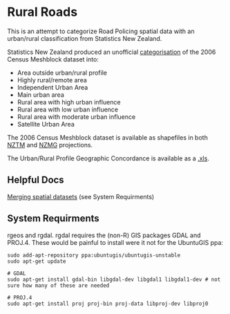 Rural Roads
===========

This is an attempt to categorize Road Policing spatial data with an urban/rural classification from Statistics New Zealand.

Statistics New Zealand produced an unofficial [categorisation](http://www.stats.govt.nz/browse_for_stats/people_and_communities/Geographic-areas/urban-rural-profile-update.aspx) of the 2006 Census Meshblock dataset into:

* Area outside urban/rural profile
* Highly rural/remote area
* Independent Urban Area
* Main urban area
* Rural area with high urban influence
* Rural area with low urban influence
* Rural area with moderate urban influence
* Satellite Urban Area

The 2006 Census Meshblock dataset is available as shapefiles in both [NZTM](http://www3.stats.govt.nz/digitalboundaries/census/NZ_L2_2006_NZTM_ArcShp.zip) and [NZMG](http://www3.stats.govt.nz/digitalboundaries/census/NZ_L2_2006_NZMG_ArcShp.zip) projections.

The Urban/Rural Profile Geographic Concordance is available as a [.xls](http://www.stats.govt.nz/~/media/Statistics/browse-categories/people-and-communities/geographic-areas/urban-rural-profile-update/concordance-2006.xls).

Helpful Docs
------------

[Merging spatial datasets](http://rpubs.com/PaulWilliamson/6577) (see System Requirments)

System Requirments
------------------
rgeos and rgdal.  rgdal requires the (non-R) GIS packages GDAL and PROJ.4.  These would be painful to install were it not for the UbuntuGIS ppa:

```
sudo add-apt-repository ppa:ubuntugis/ubuntugis-unstable
sudo apt-get update

# GDAL
sudo apt-get install gdal-bin libgdal-dev libgdal1 libgdal1-dev # not sure how many of these are needed

# PROJ.4
sudo apt-get install proj proj-bin proj-data libproj-dev libproj0

```